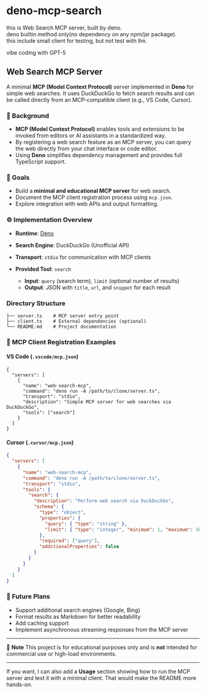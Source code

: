 # deno-mcp-search
this is Web Search MCP server, built by deno.  
deno builtin method only(no dependency on any npm/jsr package).  
this include small client for testing, but not test with llm.

vibe coding with GPT-5

## Web Search MCP Server

A minimal **MCP (Model Context Protocol)** server implemented in **Deno** for simple web searches.
It uses DuckDuckGo to fetch search results and can be called directly from an MCP-compatible client (e.g., VS Code, Cursor).

### 📜 Background

* **MCP (Model Context Protocol)** enables tools and extensions to be invoked from editors or AI assistants in a standardized way.
* By registering a web search feature as an MCP server, you can query the web directly from your chat interface or code editor.
* Using **Deno** simplifies dependency management and provides full TypeScript support.

### 🎯 Goals

* Build a **minimal and educational MCP server** for web search.
* Document the MCP client registration process using `mcp.json`.
* Explore integration with web APIs and output formatting.

### ⚙️ Implementation Overview

* **Runtime**: [Deno](https://deno.com/)
* **Search Engine**: DuckDuckGo (Unofficial API)
* **Transport**: `stdio` for communication with MCP clients
* **Provided Tool**: `search`

  * **Input**: `query` (search term), `limit` (optional number of results)
  * **Output**: JSON with `title`, `url`, and `snippet` for each result

### Directory Structure

```
├── server.ts    # MCP server entry point
├── client.ts    # External dependencies (optional)
└── README.md    # Project documentation
```

### 📌 MCP Client Registration Examples

#### VS Code (`.vscode/mcp.json`)

```jsonc
{
  "servers": [
    {
      "name": "web-search-mcp",
      "command": "deno run -A /path/to/clone/server.ts",
      "transport": "stdio",
      "description": "Simple MCP server for web searches via DuckDuckGo",
      "tools": ["search"]
    }
  ]
}
```

#### Cursor (`.cursor/mcp.json`)

```json
{
  "servers": [
    {
      "name": "web-search-mcp",
      "command": "deno run -A /path/to/clone/server.ts",
      "transport": "stdio",
      "tools": {
        "search": {
          "description": "Perform web search via DuckDuckGo",
          "schema": {
            "type": "object",
            "properties": {
              "query": { "type": "string" },
              "limit": { "type": "integer", "minimum": 1, "maximum": 50 }
            },
            "required": ["query"],
            "additionalProperties": false
          }
        }
      }
    }
  ]
}

```

### 🚀 Future Plans

* Support additional search engines (Google, Bing)
* Format results as Markdown for better readability
* Add caching support
* Implement asynchronous streaming responses from the MCP server

---

📝 **Note**
This project is for educational purposes only and is **not** intended for commercial use or high-load environments.


---

If you want, I can also add a **Usage** section showing how to run the MCP server and test it with a minimal client. That would make the README more hands-on.

